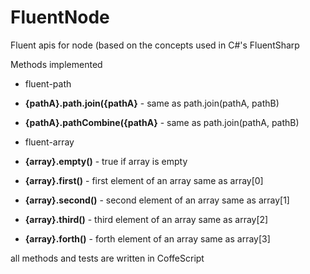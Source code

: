 FluentNode
==========

Fluent apis for node (based on the concepts used in C#'s FluentSharp

Methods implemented

* fluent-path
 * **{pathA}.path.join({pathA}**   - same as path.join(pathA, pathB)
 * **{pathA}.pathCombine({pathA}** - same as path.join(pathA, pathB)

* fluent-array
 * **{array}.empty()**  - true if array is empty
 * **{array}.first()**  - first element of an array same as array[0]
 * **{array}.second()** - second element of an array same as array[1]
 * **{array}.third()** - third element of an array same as array[2]
 * **{array}.forth()** - forth element of an array same as array[3]
 
all methods and tests are written in CoffeScript
